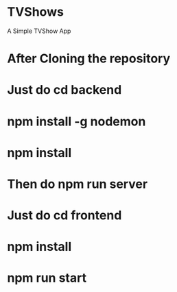 # TVShows
A Simple TVShow App
# After Cloning the repository
# Just do cd backend
# npm install -g nodemon
# npm install
# Then do npm run server
# Just do cd frontend
# npm install
# npm run start
